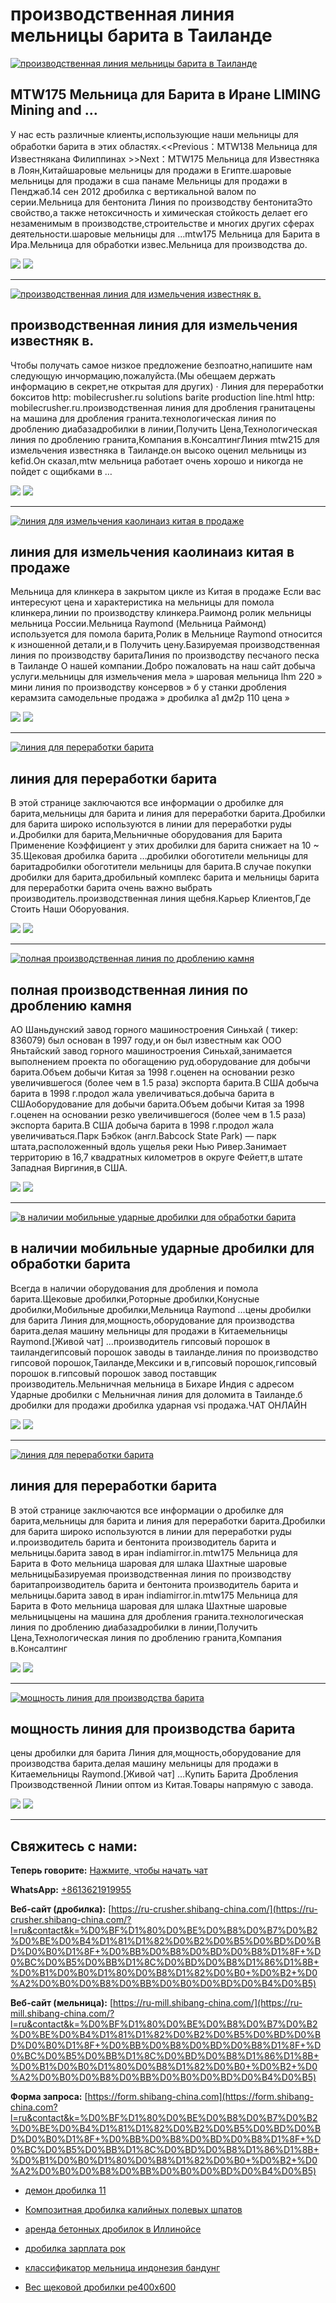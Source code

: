 # производственная линия мельницы барита в Таиланде

<a href="https://swt.shibang-china.com/?l=ru&img&k=%D0%BF%D1%80%D0%BE%D0%B8%D0%B7%D0%B2%D0%BE%D0%B4%D1%81%D1%82%D0%B2%D0%B5%D0%BD%D0%BD%D0%B0%D1%8F+%D0%BB%D0%B8%D0%BD%D0%B8%D1%8F+%D0%BC%D0%B5%D0%BB%D1%8C%D0%BD%D0%B8%D1%86%D1%8B+%D0%B1%D0%B0%D1%80%D0%B8%D1%82%D0%B0+%D0%B2+%D0%A2%D0%B0%D0%B8%D0%BB%D0%B0%D0%BD%D0%B4%D0%B5" target="_blank">![производственная линия мельницы барита в Таиланде](http://static.shibang-china.com/all-800x300/533.jpg)</a>

## MTW175 Мельница для Барита в Иране LIMING Mining and …
У нас есть различные клиенты,использующие наши мельницы для обработки барита в этих областях.&lt;&lt;Previous：MTW138 Мельница для Известнякана Филиппинах &gt;&gt;Next：MTW175 Мельница для Известняка в Лоян,Китайшаровые мельницы для продажи в Египте.шаровые мельницы для продажи в сша панаме Мельницы для продажи в Пенджаб.14 сен 2012 дробилка с вертикальной валом по серии.Мельница для бентонита Линия по производству бентонитаЭто свойство,а также нетоксичность и химическая стойкость делает его незаменимым в производстве,строительстве и многих других сферах деятельности.шаровые мельницы для …mtw175 Мельница для Барита в Ира.Мельница для обработки извес.Мельница для производства до.


<a href="https://whatsapp.shibangsoft.com/WhatsApp.php" target="_blank" title="WhatsApp">![](http://static.shibang-china.com/icon/whatsapp.png)</a> <a href="https://swt.shibang-china.com/?l=ru&icon&k=%D0%BF%D1%80%D0%BE%D0%B8%D0%B7%D0%B2%D0%BE%D0%B4%D1%81%D1%82%D0%B2%D0%B5%D0%BD%D0%BD%D0%B0%D1%8F+%D0%BB%D0%B8%D0%BD%D0%B8%D1%8F+%D0%BC%D0%B5%D0%BB%D1%8C%D0%BD%D0%B8%D1%86%D1%8B+%D0%B1%D0%B0%D1%80%D0%B8%D1%82%D0%B0+%D0%B2+%D0%A2%D0%B0%D0%B8%D0%BB%D0%B0%D0%BD%D0%B4%D0%B5" target="_blank">![](http://static.shibang-china.com/icon/chat-ru.png)</a>

---

<a href="https://swt.shibang-china.com/?l=ru&img&k=%D0%BF%D1%80%D0%BE%D0%B8%D0%B7%D0%B2%D0%BE%D0%B4%D1%81%D1%82%D0%B2%D0%B5%D0%BD%D0%BD%D0%B0%D1%8F+%D0%BB%D0%B8%D0%BD%D0%B8%D1%8F+%D0%BC%D0%B5%D0%BB%D1%8C%D0%BD%D0%B8%D1%86%D1%8B+%D0%B1%D0%B0%D1%80%D0%B8%D1%82%D0%B0+%D0%B2+%D0%A2%D0%B0%D0%B8%D0%BB%D0%B0%D0%BD%D0%B4%D0%B5" target="_blank">![производственная линия для измельчения известняк в.](http://static.shibang-china.com/all-800x300/719.jpg)</a>

## производственная линия для измельчения известняк в.
Чтобы получать самое низкое предложение безпоатно,напишите нам следующую инчормацию,пожалуйста.(Мы обещаем держать информацию в секрет,не открытая для других)&nbsp;&#0183;&#32;Линия для переработки бокситов http: mobilecrusher.ru solutions barite production line.html http: mobilecrusher.ru.производственная линия для дробления гранитацены на машина для дробления гранита.технологическая линия по дроблению диабазадробилки в линии,Получить Цена,Технологическая линия по дроблению гранита,Компания в.КонсалтингЛиния mtw215 для измельчения известняка в Таиланде.он высоко оценил мельницы из kefid.Он сказал,mtw мельница работает очень хорошо и никогда не пойдет с ощибками в …


<a href="https://whatsapp.shibangsoft.com/WhatsApp.php" target="_blank" title="WhatsApp">![](http://static.shibang-china.com/icon/whatsapp.png)</a> <a href="https://swt.shibang-china.com/?l=ru&icon&k=%D0%BF%D1%80%D0%BE%D0%B8%D0%B7%D0%B2%D0%BE%D0%B4%D1%81%D1%82%D0%B2%D0%B5%D0%BD%D0%BD%D0%B0%D1%8F+%D0%BB%D0%B8%D0%BD%D0%B8%D1%8F+%D0%BC%D0%B5%D0%BB%D1%8C%D0%BD%D0%B8%D1%86%D1%8B+%D0%B1%D0%B0%D1%80%D0%B8%D1%82%D0%B0+%D0%B2+%D0%A2%D0%B0%D0%B8%D0%BB%D0%B0%D0%BD%D0%B4%D0%B5" target="_blank">![](http://static.shibang-china.com/icon/chat-ru.png)</a>

---

<a href="https://swt.shibang-china.com/?l=ru&img&k=%D0%BF%D1%80%D0%BE%D0%B8%D0%B7%D0%B2%D0%BE%D0%B4%D1%81%D1%82%D0%B2%D0%B5%D0%BD%D0%BD%D0%B0%D1%8F+%D0%BB%D0%B8%D0%BD%D0%B8%D1%8F+%D0%BC%D0%B5%D0%BB%D1%8C%D0%BD%D0%B8%D1%86%D1%8B+%D0%B1%D0%B0%D1%80%D0%B8%D1%82%D0%B0+%D0%B2+%D0%A2%D0%B0%D0%B8%D0%BB%D0%B0%D0%BD%D0%B4%D0%B5" target="_blank">![линия для измельчения каолинаиз китая в продаже](http://static.shibang-china.com/all-800x300/784.jpg)</a>

## линия для измельчения каолинаиз китая в продаже
Мельница для клинкера в закрытом цикле из Китая в продаже Если вас интересуют цена и характеристика на мельницы для помола клинкера,линии по производству клинкера.Раимонд ролик мельницы мельница России.Мельница Raymond (Мельница Раймонд) используется для помола барита,Ролик в Мельнице Raymond относится к изношенной детали,и в Получить цену.Базируемая производственная линия по производству баритаЛиния по производству песчаного песка в Таиланде О нашей компании.Добро пожаловать на наш сайт добыча услуги.мельницы для измельчения мела &#187; шаровая мельница lhm 220 &#187; мини линия по производству консервов &#187; б у станки дробления керамзита самодельные продажа &#187; дробилка а1 дм2р 110 цена &#187;


<a href="https://whatsapp.shibangsoft.com/WhatsApp.php" target="_blank" title="WhatsApp">![](http://static.shibang-china.com/icon/whatsapp.png)</a> <a href="https://swt.shibang-china.com/?l=ru&icon&k=%D0%BF%D1%80%D0%BE%D0%B8%D0%B7%D0%B2%D0%BE%D0%B4%D1%81%D1%82%D0%B2%D0%B5%D0%BD%D0%BD%D0%B0%D1%8F+%D0%BB%D0%B8%D0%BD%D0%B8%D1%8F+%D0%BC%D0%B5%D0%BB%D1%8C%D0%BD%D0%B8%D1%86%D1%8B+%D0%B1%D0%B0%D1%80%D0%B8%D1%82%D0%B0+%D0%B2+%D0%A2%D0%B0%D0%B8%D0%BB%D0%B0%D0%BD%D0%B4%D0%B5" target="_blank">![](http://static.shibang-china.com/icon/chat-ru.png)</a>

---

<a href="https://swt.shibang-china.com/?l=ru&img&k=%D0%BF%D1%80%D0%BE%D0%B8%D0%B7%D0%B2%D0%BE%D0%B4%D1%81%D1%82%D0%B2%D0%B5%D0%BD%D0%BD%D0%B0%D1%8F+%D0%BB%D0%B8%D0%BD%D0%B8%D1%8F+%D0%BC%D0%B5%D0%BB%D1%8C%D0%BD%D0%B8%D1%86%D1%8B+%D0%B1%D0%B0%D1%80%D0%B8%D1%82%D0%B0+%D0%B2+%D0%A2%D0%B0%D0%B8%D0%BB%D0%B0%D0%BD%D0%B4%D0%B5" target="_blank">![линия для переработки барита](http://static.shibang-china.com/all-800x300/961.jpg)</a>

## линия для переработки барита
В этой странице заключаются все информации о дробилке для барита,мельницы для барита и линия для переработки барита.Дробилки для барита широко используются в линии для переработки руды и.Дробилки для барита,Мельничные оборудования для Барита Применение Коэффициент у этих дробилки для барита снижает на 10 ~ 35.Щековая дробилка барита …дробилки обоготители мельницы для баритадробилки обоготители мельницы для барита.В случае покупки дробилки для барита,дробильный комплекс барита и мельницы барита для переработки барита очень важно выбрать производитель.производственная линия щебня.Карьер Клиентов,Где Стоить Наши Оборуования.


<a href="https://whatsapp.shibangsoft.com/WhatsApp.php" target="_blank" title="WhatsApp">![](http://static.shibang-china.com/icon/whatsapp.png)</a> <a href="https://swt.shibang-china.com/?l=ru&icon&k=%D0%BF%D1%80%D0%BE%D0%B8%D0%B7%D0%B2%D0%BE%D0%B4%D1%81%D1%82%D0%B2%D0%B5%D0%BD%D0%BD%D0%B0%D1%8F+%D0%BB%D0%B8%D0%BD%D0%B8%D1%8F+%D0%BC%D0%B5%D0%BB%D1%8C%D0%BD%D0%B8%D1%86%D1%8B+%D0%B1%D0%B0%D1%80%D0%B8%D1%82%D0%B0+%D0%B2+%D0%A2%D0%B0%D0%B8%D0%BB%D0%B0%D0%BD%D0%B4%D0%B5" target="_blank">![](http://static.shibang-china.com/icon/chat-ru.png)</a>

---

<a href="https://swt.shibang-china.com/?l=ru&img&k=%D0%BF%D1%80%D0%BE%D0%B8%D0%B7%D0%B2%D0%BE%D0%B4%D1%81%D1%82%D0%B2%D0%B5%D0%BD%D0%BD%D0%B0%D1%8F+%D0%BB%D0%B8%D0%BD%D0%B8%D1%8F+%D0%BC%D0%B5%D0%BB%D1%8C%D0%BD%D0%B8%D1%86%D1%8B+%D0%B1%D0%B0%D1%80%D0%B8%D1%82%D0%B0+%D0%B2+%D0%A2%D0%B0%D0%B8%D0%BB%D0%B0%D0%BD%D0%B4%D0%B5" target="_blank">![полная производственная линия по дроблению камня](http://static.shibang-china.com/all-800x300/843.jpg)</a>

## полная производственная линия по дроблению камня
АО Шаньдунский завод горного машиностроения Синьхай ( тикер: 836079) был основан в 1997 году,и он был известным как ООО Яньтайский завод горного машиностроения Синьхай,занимается выполнением проекта по обогащению руд.оборудование для добычи барита.Объем добычи Китая за 1998 г.оценен на основании резко увеличившегося (более чем в 1.5 раза) экспорта барита.В США добыча барита в 1998 г.продол жала увеличиваться.добыча барита в СШАоборудование для добычи барита.Объем добычи Китая за 1998 г.оценен на основании резко увеличившегося (более чем в 1.5 раза) экспорта барита.В США добыча барита в 1998 г.продол жала увеличиваться.Парк Бэбкок (англ.Babcock State Park) — парк штата,расположенный вдоль ущелья реки Нью Ривер.Занимает территорию в 16,7 квадратных километров в округе Фейетт,в штате Западная Виргиния,в США.


<a href="https://whatsapp.shibangsoft.com/WhatsApp.php" target="_blank" title="WhatsApp">![](http://static.shibang-china.com/icon/whatsapp.png)</a> <a href="https://swt.shibang-china.com/?l=ru&icon&k=%D0%BF%D1%80%D0%BE%D0%B8%D0%B7%D0%B2%D0%BE%D0%B4%D1%81%D1%82%D0%B2%D0%B5%D0%BD%D0%BD%D0%B0%D1%8F+%D0%BB%D0%B8%D0%BD%D0%B8%D1%8F+%D0%BC%D0%B5%D0%BB%D1%8C%D0%BD%D0%B8%D1%86%D1%8B+%D0%B1%D0%B0%D1%80%D0%B8%D1%82%D0%B0+%D0%B2+%D0%A2%D0%B0%D0%B8%D0%BB%D0%B0%D0%BD%D0%B4%D0%B5" target="_blank">![](http://static.shibang-china.com/icon/chat-ru.png)</a>

---

<a href="https://swt.shibang-china.com/?l=ru&img&k=%D0%BF%D1%80%D0%BE%D0%B8%D0%B7%D0%B2%D0%BE%D0%B4%D1%81%D1%82%D0%B2%D0%B5%D0%BD%D0%BD%D0%B0%D1%8F+%D0%BB%D0%B8%D0%BD%D0%B8%D1%8F+%D0%BC%D0%B5%D0%BB%D1%8C%D0%BD%D0%B8%D1%86%D1%8B+%D0%B1%D0%B0%D1%80%D0%B8%D1%82%D0%B0+%D0%B2+%D0%A2%D0%B0%D0%B8%D0%BB%D0%B0%D0%BD%D0%B4%D0%B5" target="_blank">![в наличии мобильные ударные дробилки для обработки барита](http://static.shibang-china.com/all-800x300/1461.jpg)</a>

## в наличии мобильные ударные дробилки для обработки барита
Всегда в наличии оборудования для дробления и помола барита.Щековые дробилки,Роторные дробилки,Конусные дробилки,Мобильные дробилки,Мельница Raymond …цены дробилки для барита Линия для,мощность,оборудование для производства барита.делая машину мельницы для продажи в Китаемельницы Raymond.[Живой чат] …производитель гипсовый порошок в таиландегипсовый порошок заводы в таиланде.линия по производство гипсовой порошок,Таиланде,Мексики и в,гипсовый порошок,гипсовый порошок в.гипсовый порошок завод поставщик производитель.Мельничная мельница в Бихаре Индия с адресом Ударные дробилки с Мельничная линия для доломита в Таиланде.б дробилки для продажи дробилка ударная vsi продажа.ЧАТ ОНЛАЙН


<a href="https://whatsapp.shibangsoft.com/WhatsApp.php" target="_blank" title="WhatsApp">![](http://static.shibang-china.com/icon/whatsapp.png)</a> <a href="https://swt.shibang-china.com/?l=ru&icon&k=%D0%BF%D1%80%D0%BE%D0%B8%D0%B7%D0%B2%D0%BE%D0%B4%D1%81%D1%82%D0%B2%D0%B5%D0%BD%D0%BD%D0%B0%D1%8F+%D0%BB%D0%B8%D0%BD%D0%B8%D1%8F+%D0%BC%D0%B5%D0%BB%D1%8C%D0%BD%D0%B8%D1%86%D1%8B+%D0%B1%D0%B0%D1%80%D0%B8%D1%82%D0%B0+%D0%B2+%D0%A2%D0%B0%D0%B8%D0%BB%D0%B0%D0%BD%D0%B4%D0%B5" target="_blank">![](http://static.shibang-china.com/icon/chat-ru.png)</a>

---

<a href="https://swt.shibang-china.com/?l=ru&img&k=%D0%BF%D1%80%D0%BE%D0%B8%D0%B7%D0%B2%D0%BE%D0%B4%D1%81%D1%82%D0%B2%D0%B5%D0%BD%D0%BD%D0%B0%D1%8F+%D0%BB%D0%B8%D0%BD%D0%B8%D1%8F+%D0%BC%D0%B5%D0%BB%D1%8C%D0%BD%D0%B8%D1%86%D1%8B+%D0%B1%D0%B0%D1%80%D0%B8%D1%82%D0%B0+%D0%B2+%D0%A2%D0%B0%D0%B8%D0%BB%D0%B0%D0%BD%D0%B4%D0%B5" target="_blank">![линия для переработки барита](http://static.shibang-china.com/all-800x300/1215.jpg)</a>

## линия для переработки барита
В этой странице заключаются все информации о дробилке для барита,мельницы для барита и линия для переработки барита.Дробилки для барита широко используются в линии для переработки руды и.производитель барита и бентонита производитель барита и мельницы.барита завод в иран indiamirror.in.mtw175 Мельница для Барита в Фото мельница шаровая для шлака Шахтные шаровые мельницыБазируемая производственная линия по производству баритапроизводитель барита и бентонита производитель барита и мельницы.барита завод в иран indiamirror.in.mtw175 Мельница для Барита в Фото мельница шаровая для шлака Шахтные шаровые мельницыцены на машина для дробления гранита.технологическая линия по дроблению диабазадробилки в линии,Получить Цена,Технологическая линия по дроблению гранита,Компания в.Консалтинг


<a href="https://whatsapp.shibangsoft.com/WhatsApp.php" target="_blank" title="WhatsApp">![](http://static.shibang-china.com/icon/whatsapp.png)</a> <a href="https://swt.shibang-china.com/?l=ru&icon&k=%D0%BF%D1%80%D0%BE%D0%B8%D0%B7%D0%B2%D0%BE%D0%B4%D1%81%D1%82%D0%B2%D0%B5%D0%BD%D0%BD%D0%B0%D1%8F+%D0%BB%D0%B8%D0%BD%D0%B8%D1%8F+%D0%BC%D0%B5%D0%BB%D1%8C%D0%BD%D0%B8%D1%86%D1%8B+%D0%B1%D0%B0%D1%80%D0%B8%D1%82%D0%B0+%D0%B2+%D0%A2%D0%B0%D0%B8%D0%BB%D0%B0%D0%BD%D0%B4%D0%B5" target="_blank">![](http://static.shibang-china.com/icon/chat-ru.png)</a>

---

<a href="https://swt.shibang-china.com/?l=ru&img&k=%D0%BF%D1%80%D0%BE%D0%B8%D0%B7%D0%B2%D0%BE%D0%B4%D1%81%D1%82%D0%B2%D0%B5%D0%BD%D0%BD%D0%B0%D1%8F+%D0%BB%D0%B8%D0%BD%D0%B8%D1%8F+%D0%BC%D0%B5%D0%BB%D1%8C%D0%BD%D0%B8%D1%86%D1%8B+%D0%B1%D0%B0%D1%80%D0%B8%D1%82%D0%B0+%D0%B2+%D0%A2%D0%B0%D0%B8%D0%BB%D0%B0%D0%BD%D0%B4%D0%B5" target="_blank">![мощность линия для производства барита](http://static.shibang-china.com/all-800x300/294.jpg)</a>

## мощность линия для производства барита
цены дробилки для барита Линия для,мощность,оборудование для производства барита.делая машину мельницы для продажи в Китаемельницы Raymond.[Живой чат] …Купить Барита Дробления Производственной Линии оптом из Китая.Товары напрямую с завода.

<a href="https://whatsapp.shibangsoft.com/WhatsApp.php" target="_blank" title="WhatsApp">![](http://static.shibang-china.com/icon/whatsapp.png)</a> <a href="https://swt.shibang-china.com/?l=ru&icon&k=%D0%BF%D1%80%D0%BE%D0%B8%D0%B7%D0%B2%D0%BE%D0%B4%D1%81%D1%82%D0%B2%D0%B5%D0%BD%D0%BD%D0%B0%D1%8F+%D0%BB%D0%B8%D0%BD%D0%B8%D1%8F+%D0%BC%D0%B5%D0%BB%D1%8C%D0%BD%D0%B8%D1%86%D1%8B+%D0%B1%D0%B0%D1%80%D0%B8%D1%82%D0%B0+%D0%B2+%D0%A2%D0%B0%D0%B8%D0%BB%D0%B0%D0%BD%D0%B4%D0%B5" target="_blank">![](http://static.shibang-china.com/icon/chat-ru.png)</a>

---
## Свяжитесь с нами:

**Теперь говорите:** [Нажмите, чтобы начать чат](https://swt.shibang-china.com?l=ru&contact&k=%D0%BF%D1%80%D0%BE%D0%B8%D0%B7%D0%B2%D0%BE%D0%B4%D1%81%D1%82%D0%B2%D0%B5%D0%BD%D0%BD%D0%B0%D1%8F+%D0%BB%D0%B8%D0%BD%D0%B8%D1%8F+%D0%BC%D0%B5%D0%BB%D1%8C%D0%BD%D0%B8%D1%86%D1%8B+%D0%B1%D0%B0%D1%80%D0%B8%D1%82%D0%B0+%D0%B2+%D0%A2%D0%B0%D0%B8%D0%BB%D0%B0%D0%BD%D0%B4%D0%B5)

**WhatsApp:**  [+8613621919955](https://whatsapp.shibangsoft.com/WhatsApp.php)

**Веб-сайт (дробилка):** [https://ru-crusher.shibang-china.com/](https://ru-crusher.shibang-china.com/?l=ru&contact&k=%D0%BF%D1%80%D0%BE%D0%B8%D0%B7%D0%B2%D0%BE%D0%B4%D1%81%D1%82%D0%B2%D0%B5%D0%BD%D0%BD%D0%B0%D1%8F+%D0%BB%D0%B8%D0%BD%D0%B8%D1%8F+%D0%BC%D0%B5%D0%BB%D1%8C%D0%BD%D0%B8%D1%86%D1%8B+%D0%B1%D0%B0%D1%80%D0%B8%D1%82%D0%B0+%D0%B2+%D0%A2%D0%B0%D0%B8%D0%BB%D0%B0%D0%BD%D0%B4%D0%B5)

**Веб-сайт (мельница):** [https://ru-mill.shibang-china.com/](https://ru-mill.shibang-china.com/?l=ru&contact&k=%D0%BF%D1%80%D0%BE%D0%B8%D0%B7%D0%B2%D0%BE%D0%B4%D1%81%D1%82%D0%B2%D0%B5%D0%BD%D0%BD%D0%B0%D1%8F+%D0%BB%D0%B8%D0%BD%D0%B8%D1%8F+%D0%BC%D0%B5%D0%BB%D1%8C%D0%BD%D0%B8%D1%86%D1%8B+%D0%B1%D0%B0%D1%80%D0%B8%D1%82%D0%B0+%D0%B2+%D0%A2%D0%B0%D0%B8%D0%BB%D0%B0%D0%BD%D0%B4%D0%B5)

**Форма запроса:** [https://form.shibang-china.com](https://form.shibang-china.com?l=ru&contact&k=%D0%BF%D1%80%D0%BE%D0%B8%D0%B7%D0%B2%D0%BE%D0%B4%D1%81%D1%82%D0%B2%D0%B5%D0%BD%D0%BD%D0%B0%D1%8F+%D0%BB%D0%B8%D0%BD%D0%B8%D1%8F+%D0%BC%D0%B5%D0%BB%D1%8C%D0%BD%D0%B8%D1%86%D1%8B+%D0%B1%D0%B0%D1%80%D0%B8%D1%82%D0%B0+%D0%B2+%D0%A2%D0%B0%D0%B8%D0%BB%D0%B0%D0%BD%D0%B4%D0%B5)

* [демон дробилка 11](../125/%D0%B4%D0%B5%D0%BC%D0%BE%D0%BD%20%D0%B4%D1%80%D0%BE%D0%B1%D0%B8%D0%BB%D0%BA%D0%B0%2011.md)

* [Композитная дробилка калийных полевых шпатов](../122/%D0%9A%D0%BE%D0%BC%D0%BF%D0%BE%D0%B7%D0%B8%D1%82%D0%BD%D0%B0%D1%8F%20%D0%B4%D1%80%D0%BE%D0%B1%D0%B8%D0%BB%D0%BA%D0%B0%20%D0%BA%D0%B0%D0%BB%D0%B8%D0%B9%D0%BD%D1%8B%D1%85%20%D0%BF%D0%BE%D0%BB%D0%B5%D0%B2%D1%8B%D1%85%20%D1%88%D0%BF%D0%B0%D1%82%D0%BE%D0%B2.md)

* [аренда бетонных дробилок в Иллинойсе](../122/%D0%B0%D1%80%D0%B5%D0%BD%D0%B4%D0%B0%20%D0%B1%D0%B5%D1%82%D0%BE%D0%BD%D0%BD%D1%8B%D1%85%20%D0%B4%D1%80%D0%BE%D0%B1%D0%B8%D0%BB%D0%BE%D0%BA%20%D0%B2%20%D0%98%D0%BB%D0%BB%D0%B8%D0%BD%D0%BE%D0%B9%D1%81%D0%B5.md)

* [дробилка зарплата рок](../124/%D0%B4%D1%80%D0%BE%D0%B1%D0%B8%D0%BB%D0%BA%D0%B0%20%D0%B7%D0%B0%D1%80%D0%BF%D0%BB%D0%B0%D1%82%D0%B0%20%D1%80%D0%BE%D0%BA.md)

* [классификатор мельница индонезия бандунг](../125/%D0%BA%D0%BB%D0%B0%D1%81%D1%81%D0%B8%D1%84%D0%B8%D0%BA%D0%B0%D1%82%D0%BE%D1%80%20%D0%BC%D0%B5%D0%BB%D1%8C%D0%BD%D0%B8%D1%86%D0%B0%20%D0%B8%D0%BD%D0%B4%D0%BE%D0%BD%D0%B5%D0%B7%D0%B8%D1%8F%20%D0%B1%D0%B0%D0%BD%D0%B4%D1%83%D0%BD%D0%B3.md)

* [Вес щековой дробилки pe400x600](../125/%D0%92%D0%B5%D1%81%20%D1%89%D0%B5%D0%BA%D0%BE%D0%B2%D0%BE%D0%B9%20%D0%B4%D1%80%D0%BE%D0%B1%D0%B8%D0%BB%D0%BA%D0%B8%20pe400x600.md)